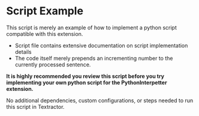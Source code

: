 # Script Example

This script is merely an example of how to implement a python script compatible with this extension.
- Script file contains extensive documentation on script implementation details
- The code itself merely prepends an incrementing number to the currently processed sentence.

**It is highly recommended you review this script before you try implementing your own python script for the PythonInterpetter extension.**

No additional dependencies, custom configurations, or steps needed to run this script in Textractor.
